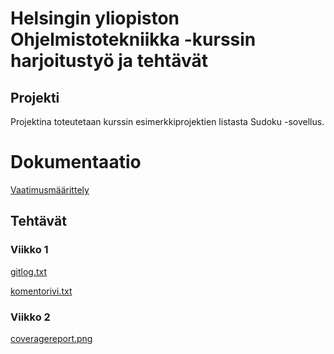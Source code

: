 # Helsingin yliopiston Ohjelmistotekniikka -kurssin harjoitustyö ja tehtävät

## Projekti

Projektina toteutetaan kurssin esimerkkiprojektien listasta Sudoku -sovellus. 

# Dokumentaatio

[Vaatimusmäärittely](https://github.com/oliviahorjamo/OhTe-harjoitustyo-2022/blob/master/dokumentaatio/vaatimusmaarittely.md)

## Tehtävät

### Viikko 1

[gitlog.txt](https://github.com/oliviahorjamo/OhTe-harjoitustyo-2022/blob/master/laskarit/viikko1/gitlog.txt)

[komentorivi.txt](https://github.com/oliviahorjamo/OhTe-harjoitustyo-2022/blob/master/laskarit/viikko1/komentorivi.txt)

### Viikko 2

[coveragereport.png](https://github.com/oliviahorjamo/OhTe-harjoitustyo-2022/blob/master/laskarit/viikko2/coveragereport.png)

